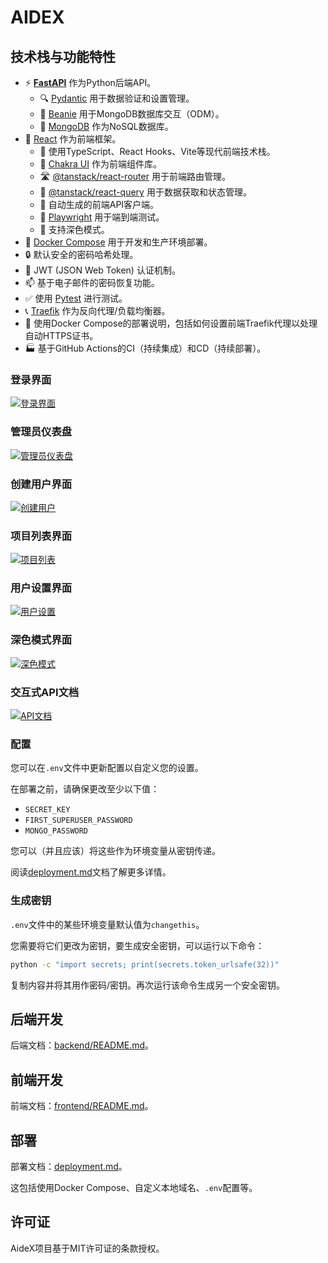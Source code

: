 # AIDEX

## 技术栈与功能特性

- ⚡ [**FastAPI**](https://fastapi.tiangolo.com) 作为Python后端API。
    - 🔍 [Pydantic](https://docs.pydantic.dev) 用于数据验证和设置管理。
    - 🧰 [Beanie](https://beanie-odm.dev/) 用于MongoDB数据库交互（ODM）。
    - 💾 [MongoDB](https://www.mongodb.com) 作为NoSQL数据库。
- 🚀 [React](https://react.dev) 作为前端框架。
    - 💃 使用TypeScript、React Hooks、Vite等现代前端技术栈。
    - 🎨 [Chakra UI](https://chakra-ui.com) 作为前端组件库。
    - 🛣️ [@tanstack/react-router](https://tanstack.com/router) 用于前端路由管理。
    - 🔄 [@tanstack/react-query](https://tanstack.com/query) 用于数据获取和状态管理。
    - 🤖 自动生成的前端API客户端。
    - 🧪 [Playwright](https://playwright.dev) 用于端到端测试。
    - 🦇 支持深色模式。
- 🐋 [Docker Compose](https://www.docker.com) 用于开发和生产环境部署。
- 🔒 默认安全的密码哈希处理。
- 🔑 JWT (JSON Web Token) 认证机制。
- 📫 基于电子邮件的密码恢复功能。
- ✅ 使用 [Pytest](https://pytest.org) 进行测试。
- 📞 [Traefik](https://traefik.io) 作为反向代理/负载均衡器。
- 🚢 使用Docker Compose的部署说明，包括如何设置前端Traefik代理以处理自动HTTPS证书。
- 🏭 基于GitHub Actions的CI（持续集成）和CD（持续部署）。

### 登录界面

[![登录界面](img/login.png)](https://github.com/fastapi/full-stack-fastapi-template)

### 管理员仪表盘

[![管理员仪表盘](img/dashboard.png)](https://github.com/fastapi/full-stack-fastapi-template)

### 创建用户界面

[![创建用户](img/dashboard-create.png)](https://github.com/fastapi/full-stack-fastapi-template)

### 项目列表界面

[![项目列表](img/dashboard-items.png)](https://github.com/fastapi/full-stack-fastapi-template)

### 用户设置界面

[![用户设置](img/dashboard-user-settings.png)](https://github.com/fastapi/full-stack-fastapi-template)

### 深色模式界面

[![深色模式](img/dashboard-dark.png)](https://github.com/fastapi/full-stack-fastapi-template)

### 交互式API文档

[![API文档](img/docs.png)](https://github.com/fastapi/full-stack-fastapi-template)

### 配置

您可以在`.env`文件中更新配置以自定义您的设置。

在部署之前，请确保更改至少以下值：

- `SECRET_KEY`
- `FIRST_SUPERUSER_PASSWORD`
- `MONGO_PASSWORD`

您可以（并且应该）将这些作为环境变量从密钥传递。

阅读[deployment.md](./deployment.md)文档了解更多详情。

### 生成密钥

`.env`文件中的某些环境变量默认值为`changethis`。

您需要将它们更改为密钥，要生成安全密钥，可以运行以下命令：

```bash
python -c "import secrets; print(secrets.token_urlsafe(32))"
```

复制内容并将其用作密码/密钥。再次运行该命令生成另一个安全密钥。

## 后端开发

后端文档：[backend/README.md](./backend/README.md)。

## 前端开发

前端文档：[frontend/README.md](./frontend/README.md)。

## 部署

部署文档：[deployment.md](./deployment.md)。

这包括使用Docker Compose、自定义本地域名、`.env`配置等。

## 许可证

AideX项目基于MIT许可证的条款授权。
